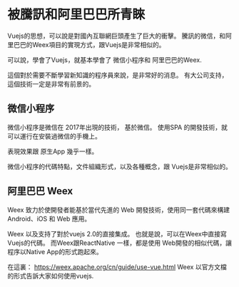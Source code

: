 # 被騰訊和阿里巴巴所青睞

Vuejs的思想，可以說是對國內互聯網巨頭產生了巨大的衝擊。 騰訊的微信，和阿里巴巴的Weex項目的實現方式，跟Vuejs是非常相似的。

可以說，學會了Vuejs，就基本學會了 微信小程序和 阿里巴巴的Weex. 

這個對於需要不斷學習新知識的程序員來說，是非常好的消息。 有大公司支持，這個技術一定是非常有前景的。

## 微信小程序 

微信小程序是微信在 2017年出現的技術， 基於微信。 使用SPA 的開發技術，就可以運行在安裝過微信的手機上。 

表現效果跟 原生App 幾乎一樣。 

微信小程序的代碼特點，文件組織形式，以及各種概念，跟 Vuejs是非常相似的。 

## 阿里巴巴 Weex 

Weex 致力於使開發者能基於當代先進的 Web 開發技術，使用同一套代碼來構建 Android、iOS 和 Web 應用。

Weex 以及支持了對於vuejs 2.0的直接集成。 也就是說，可以在Weex中直接寫Vuejs的代碼。 而Weex跟ReactNative 一樣，都是使用
Web開發的相似代碼，讓程序以Native App的形式跑起來。 

在這裏： https://weex.apache.org/cn/guide/use-vue.html  Weex 以官方文檔的形式告訴大家如何使用vuejs. 
